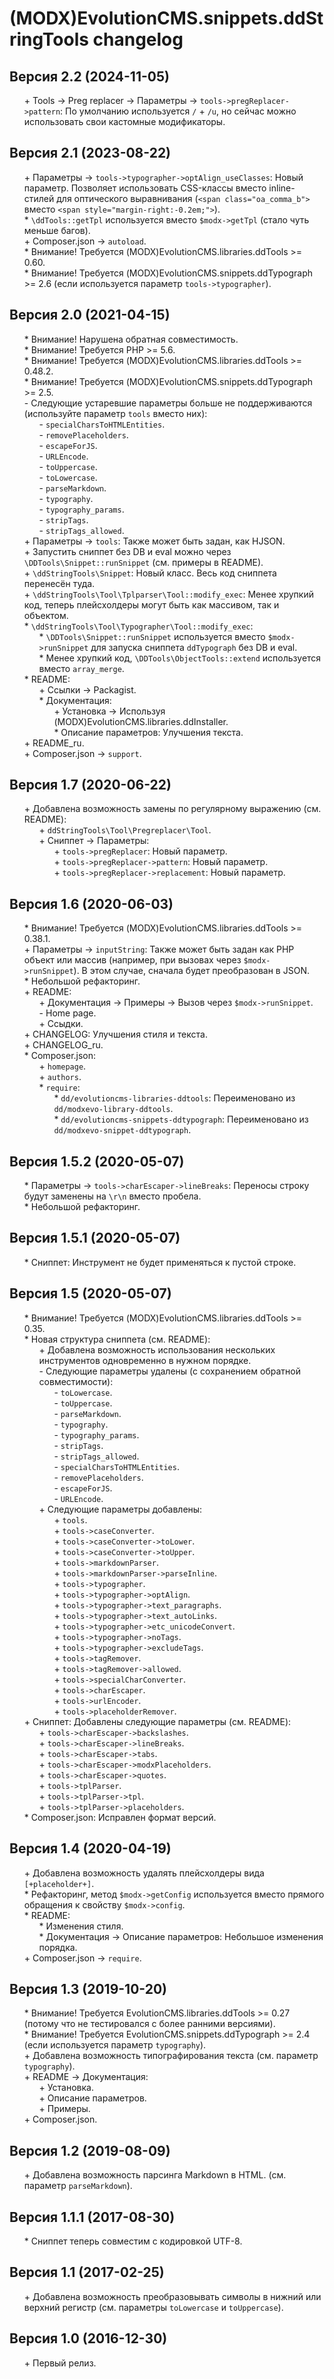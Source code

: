 # (MODX)EvolutionCMS.snippets.ddStringTools changelog


## Версия 2.2 (2024-11-05)

* \+ Tools → Preg replacer → Параметры → `tools->pregReplacer->pattern`: По умолчанию используется `/` + `/u`, но сейчас можно использовать свои кастомные модификаторы.


## Версия 2.1 (2023-08-22)

* \+ Параметры → `tools->typographer->optAlign_useClasses`: Новый параметр. Позволяет использовать CSS-классы вместо inline-стилей для оптического выравнивания (`<span class="oa_comma_b">` вместо `<span style="margin-right:-0.2em;">`).
* \* `\ddTools::getTpl` используется вместо `$modx->getTpl` (стало чуть меньше багов).
* \+ Composer.json → `autoload`.
* \* Внимание! Требуется (MODX)EvolutionCMS.libraries.ddTools >= 0.60.
* \* Внимание! Требуется (MODX)EvolutionCMS.snippets.ddTypograph >= 2.6 (если используется параметр `tools->typographer`).


## Версия 2.0 (2021-04-15)

* \* Внимание! Нарушена обратная совместимость.
* \* Внимание! Требуется PHP >= 5.6.
* \* Внимание! Требуется (MODX)EvolutionCMS.libraries.ddTools >= 0.48.2.
* \* Внимание! Требуется (MODX)EvolutionCMS.snippets.ddTypograph >= 2.5.
* \- Следующие устаревшие параметры больше не поддерживаются (используйте параметр `tools` вместо них):
	* \- `specialCharsToHTMLEntities`.
	* \- `removePlaceholders`.
	* \- `escapeForJS`.
	* \- `URLEncode`.
	* \- `toUppercase`.
	* \- `toLowercase`.
	* \- `parseMarkdown`.
	* \- `typography`.
	* \- `typography_params`.
	* \- `stripTags`.
	* \- `stripTags_allowed`.
* \+ Параметры → `tools`: Также может быть задан, как HJSON.
* \+ Запустить сниппет без DB и eval можно через `\DDTools\Snippet::runSnippet` (см. примеры в README).
* \+ `\ddStringTools\Snippet`: Новый класс. Весь код сниппета перенесён туда.
* \+ `\ddStringTools\Tool\Tplparser\Tool::modify_exec`: Менее хрупкий код, теперь плейсхолдеры могут быть как массивом, так и объектом.
* \* `\ddStringTools\Tool\Typographer\Tool::modify_exec`:
	* \* `\DDTools\Snippet::runSnippet` используется вместо  `$modx->runSnippet` для запуска сниппета `ddTypograph` без DB и eval.
	* \* Менее хрупкий код, `\DDTools\ObjectTools::extend` используется вместо `array_merge`.
* \* README:
	* \+ Ссылки → Packagist.
	* \* Документация:
		* \+ Установка → Используя (MODX)EvolutionCMS.libraries.ddInstaller.
		* \* Описание параметров: Улучшения текста.
* \+ README_ru.
* \+ Composer.json → `support`.


## Версия 1.7 (2020-06-22)

* \+ Добавлена возможность замены по регулярному выражению (см. README):
	* \+ `ddStringTools\Tool\Pregreplacer\Tool`.
	* \+ Сниппет → Параметры:
		* \+ `tools->pregReplacer`: Новый параметр.
		* \+ `tools->pregReplacer->pattern`: Новый параметр.
		* \+ `tools->pregReplacer->replacement`: Новый параметр.


## Версия 1.6 (2020-06-03)

* \* Внимание! Требуется (MODX)EvolutionCMS.libraries.ddTools >= 0.38.1.
* \+ Параметры → `inputString`: Также может быть задан как PHP объект или массив (например, при вызовах через `$modx->runSnippet`). В этом случае, сначала будет преобразован в JSON.
* \* Небольшой рефакторинг.
* \+ README:
	* \+ Документация → Примеры → Вызов через `$modx->runSnippet`.
	* \- Home page.
	* \+ Ссыдки.
* \+ CHANGELOG: Улучшения стиля и текста.
* \+ CHANGELOG_ru.
* \* Composer.json:
	* \+ `homepage`.
	* \+ `authors`.
	* \* `require`:
		* \* `dd/evolutioncms-libraries-ddtools`: Переименовано из `dd/modxevo-library-ddtools`.
		* \* `dd/evolutioncms-snippets-ddtypograph`: Переименовано из `dd/modxevo-snippet-ddtypograph`.


## Версия 1.5.2 (2020-05-07)

* \* Параметры → `tools->charEscaper->lineBreaks`: Переносы строку будут заменены на `\r\n` вместо пробела.
* \* Небольшой рефакторинг.


## Версия 1.5.1 (2020-05-07)

* \* Сниппет: Инструмент не будет применяться к пустой строке.


## Версия 1.5 (2020-05-07)

* \* Внимание! Требуется (MODX)EvolutionCMS.libraries.ddTools >= 0.35.
* \* Новая структура сниппета (см. README):
	* \+ Добавлена возможность использования нескольких инструментов одновременно в нужном порядке.
	* \- Следующие параметры удалены (с сохранением обратной совместимости):
		* \- `toLowercase`.
		* \- `toUppercase`.
		* \- `parseMarkdown`.
		* \- `typography`.
		* \- `typography_params`.
		* \- `stripTags`.
		* \- `stripTags_allowed`.
		* \- `specialCharsToHTMLEntities`.
		* \- `removePlaceholders`.
		* \- `escapeForJS`.
		* \- `URLEncode`.
	* \+ Следующие параметры добавлены:
		* \+ `tools`.
		* \+ `tools->caseConverter`.
		* \+ `tools->caseConverter->toLower`.
		* \+ `tools->caseConverter->toUpper`.
		* \+ `tools->markdownParser`.
		* \+ `tools->markdownParser->parseInline`.
		* \+ `tools->typographer`.
		* \+ `tools->typographer->optAlign`.
		* \+ `tools->typographer->text_paragraphs`.
		* \+ `tools->typographer->text_autoLinks`.
		* \+ `tools->typographer->etc_unicodeConvert`.
		* \+ `tools->typographer->noTags`.
		* \+ `tools->typographer->excludeTags`.
		* \+ `tools->tagRemover`.
		* \+ `tools->tagRemover->allowed`.
		* \+ `tools->specialCharConverter`.
		* \+ `tools->charEscaper`.
		* \+ `tools->urlEncoder`.
		* \+ `tools->placeholderRemover`.
* \+ Сниппет: Добавлены следующие параметры (см. README):
	* \+ `tools->charEscaper->backslashes`.
	* \+ `tools->charEscaper->lineBreaks`.
	* \+ `tools->charEscaper->tabs`.
	* \+ `tools->charEscaper->modxPlaceholders`.
	* \+ `tools->charEscaper->quotes`.
	* \+ `tools->tplParser`.
	* \+ `tools->tplParser->tpl`.
	* \+ `tools->tplParser->placeholders`.
* \* Composer.json: Исправлен формат версий.


## Версия 1.4 (2020-04-19)

* \+ Добавлена возможность удалять плейсхолдеры вида `[+placeholder+]`.
* \* Рефакторинг, метод `$modx->getConfig` используется вместо прямого обращения к свойству `$modx->config`.
* \* README:
	* \* Изменения стиля.
	* \* Документация → Описание параметров: Небольшое изменения порядка.
* \+ Composer.json → `require`.


## Версия 1.3 (2019-10-20)

* \* Внимание! Требуется EvolutionCMS.libraries.ddTools >= 0.27 (потому что не тестировался с более ранними версиями).
* \* Внимание! Требуется EvolutionCMS.snippets.ddTypograph >= 2.4 (если используется параметр `typography`).
* \+ Добавлена возможность типографирования текста (см. параметр `typography`).
* \+ README → Документация:
	* \+ Установка.
	* \+ Описание параметров.
	* \+ Примеры.
* \+ Composer.json.


## Версия 1.2 (2019-08-09)

* \+ Добавлена возможность парсинга Markdown в HTML. (см. параметр `parseMarkdown`).


## Версия 1.1.1 (2017-08-30)

* \* Сниппет теперь совместим с кодировкой UTF-8.


## Версия 1.1 (2017-02-25)

* \+ Добавлена возможность преобразовывать символы в нижний или верхний регистр (см. параметры `toLowercase` и `toUppercase`).


## Версия 1.0 (2016-12-30)

* \+ Первый релиз.


<link rel="stylesheet" type="text/css" href="https://raw.githack.com/DivanDesign/CSS.ddMarkdown/master/style.min.css" />
<style>ul{list-style:none;}</style>